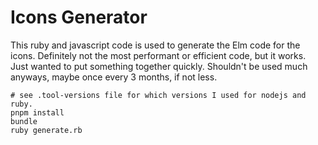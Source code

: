 # Icons Generator

This ruby and javascript code is used to generate the Elm code for the icons. Definitely not the most performant or efficient code, but it works. Just wanted to put something together quickly. Shouldn't be used much anyways, maybe once every 3 months, if not less.

```shell
# see .tool-versions file for which versions I used for nodejs and ruby.
pnpm install
bundle
ruby generate.rb
```
